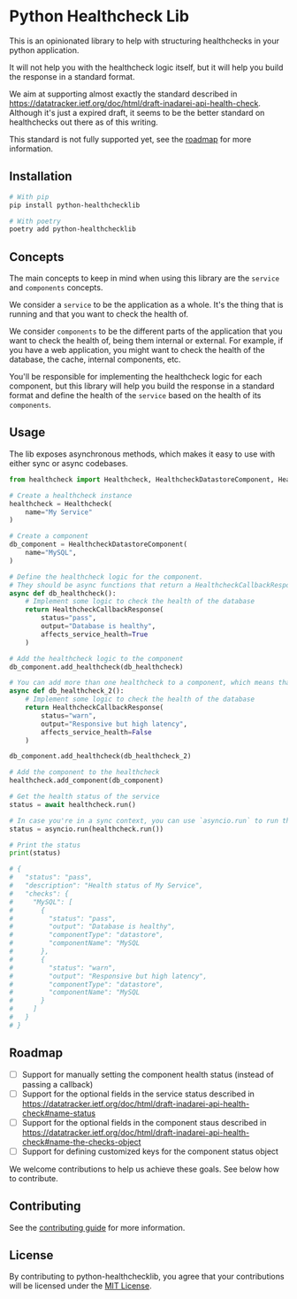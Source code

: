 # Python Healthcheck Lib

This is an opinionated library to help with structuring healthchecks in your python application.

It will not help you with the healthcheck logic itself, but it will help you build the response in a standard format.

We aim at supporting almost exactly the standard described in https://datatracker.ietf.org/doc/html/draft-inadarei-api-health-check. Although it's just a expired draft, it seems to be the better standard on healthchecks out there as of this writing.

This standard is not fully supported yet, see the [roadmap](#roadmap) for more information.

## Installation

```bash
# With pip
pip install python-healthchecklib

# With poetry
poetry add python-healthchecklib
```

## Concepts

The main concepts to keep in mind when using this library are the `service` and `components` concepts.

We consider a `service` to be the application as a whole. It's the thing that is running and that you want to check the health of.

We consider `components` to be the different parts of the application that you want to check the health of, being them internal or external. For example, if you have a web application, you might want to check the health of the database, the cache, internal components, etc.

You'll be responsible for implementing the healthcheck logic for each component, but this library will help you build the response in a standard format and define the health of the `service` based on the health of its `components`.

## Usage

The lib exposes asynchronous methods, which makes it easy to use with either sync or async codebases.

```python
from healthcheck import Healthcheck, HealthcheckDatastoreComponent, HealthcheckCallbackResponse

# Create a healthcheck instance
healthcheck = Healthcheck(
    name="My Service"
)

# Create a component
db_component = HealthcheckDatastoreComponent(
    name="MySQL",
)

# Define the healthcheck logic for the component.
# They should be async functions that return a HealthcheckCallbackResponse
async def db_healthcheck():
    # Implement some logic to check the health of the database
    return HealthcheckCallbackResponse(
        status="pass",
        output="Database is healthy",
        affects_service_health=True
    )

# Add the healthcheck logic to the component
db_component.add_healthcheck(db_healthcheck)

# You can add more than one healthcheck to a component, which means that this is a component made of multiple instances.
async def db_healthcheck_2():
    # Implement some logic to check the health of the database
    return HealthcheckCallbackResponse(
        status="warn",
        output="Responsive but high latency",
        affects_service_health=False
    )

db_component.add_healthcheck(db_healthcheck_2)

# Add the component to the healthcheck
healthcheck.add_component(db_component)

# Get the health status of the service
status = await healthcheck.run()

# In case you're in a sync context, you can use `asyncio.run` to run the async code:
status = asyncio.run(healthcheck.run())

# Print the status
print(status)

# {
#   "status": "pass",
#   "description": "Health status of My Service",
#   "checks": {
#     "MySQL": [
#       {
#         "status": "pass",
#         "output": "Database is healthy",
#         "componentType": "datastore",
#         "componentName": "MySQL
#       },
#       {
#         "status": "warn",
#         "output": "Responsive but high latency",
#         "componentType": "datastore",
#         "componentName": "MySQL
#       }
#     ]
#   }
# }
```

## Roadmap

- [ ] Support for manually setting the component health status (instead of passing a callback)
- [ ] Support for the optional fields in the service status described in https://datatracker.ietf.org/doc/html/draft-inadarei-api-health-check#name-status
- [ ] Support for the optional fields in the component staus described in https://datatracker.ietf.org/doc/html/draft-inadarei-api-health-check#name-the-checks-object
- [ ] Support for defining customized keys for the component status object

We welcome contributions to help us achieve these goals. See below how to contribute.

## Contributing

See the [contributing guide](CONTRIBUTING.md) for more information.

## License

By contributing to python-healthchecklib, you agree that your contributions will be licensed under the [MIT License](https://opensource.org/licenses/MIT).